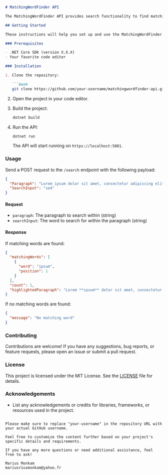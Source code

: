 
```markdown
# MatchingWordFinder API

The MatchingWordFinder API provides search functionality to find matching words within a paragraph. It allows users to submit a paragraph and a search input, and it returns the position and count of matching words in the paragraph.

## Getting Started

These instructions will help you set up and use the MatchingWordFinder API.

### Prerequisites

- .NET Core SDK (version X.X.X)
- Your favorite code editor

### Installation

1. Clone the repository:

   ```bash
   git clone https://github.com/your-username/matchingwordfinder-api.git
   ```

2. Open the project in your code editor.

3. Build the project:

   ```bash
   dotnet build
   ```

4. Run the API:

   ```bash
   dotnet run
   ```

   The API will start running on `https://localhost:5001`.

### Usage

Send a POST request to the `/search` endpoint with the following payload:

```json
{
  "Paragraph": "Lorem ipsum dolor sit amet, consectetur adipiscing elit. Sed et lectus sit amet mi facilisis facilisis. Vivamus pretium, tortor id aliquam accumsan, velit ipsum bibendum mi, sed congue risus tellus sed mi. Curabitur at mi ac lacus auctor aliquam a sed ipsum. Integer ac lacus eu urna sollicitudin hendrerit vitae ut ex. Integer rhoncus augue in libero bibendum, ac rhoncus elit faucibus. Sed consectetur arcu sed risus egestas facilisis. Aliquam ut cursus tortor, vel rutrum velit. Nulla facilisi. Etiam fringilla ex ac ligula fermentum ultrices. Cras malesuada nisi eu ipsum consectetur, in fermentum elit eleifend. Nulla facilisi. Nam efficitur placerat nunc id dictum.",
  "SearchInput": "sed"
}

```

#### Request

- `paragraph`: The paragraph to search within (string)
- `searchInput`: The word to search for within the paragraph (string)

#### Response

If matching words are found:

```json
{
  "matchingWords": [
    {
      "word": "ipsum",
      "position": 1
    }
  ],
  "count": 1,
  "highlightedParagraph": "Lorem **ipsum** dolor sit amet, consectetur adipiscing elit."
}
```

If no matching words are found:

```json
{
  "message": "No matching word"
}
```

### Contributing

Contributions are welcome! If you have any suggestions, bug reports, or feature requests, please open an issue or submit a pull request.

### License

This project is licensed under the MIT License. See the [LICENSE](LICENSE) file for details.

### Acknowledgements

- List any acknowledgements or credits for libraries, frameworks, or resources used in the project.

```

Please make sure to replace "your-username" in the repository URL with your actual GitHub username.

Feel free to customize the content further based on your project's specific details and requirements.

If you have any more questions or need additional assistance, feel free to ask!

Marius Monkam
mariusriusmonkam@yahoo.fr
